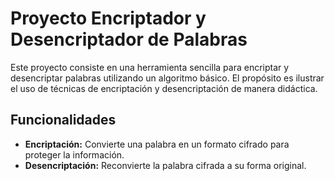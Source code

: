 # Proyecto Encriptador y Desencriptador de Palabras

Este proyecto consiste en una herramienta sencilla para encriptar y desencriptar palabras utilizando un algoritmo básico. El propósito es ilustrar el uso de técnicas de encriptación y desencriptación de manera didáctica.

## Funcionalidades

- **Encriptación:** Convierte una palabra en un formato cifrado para proteger la información.
- **Desencriptación:** Reconvierte la palabra cifrada a su forma original.
